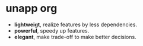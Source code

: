 # unapp org

- **lightweigt**, realize features by less dependencies.
- **powerful**, speedy up features.
- **elegant**, make trade-off to make better decisions.
